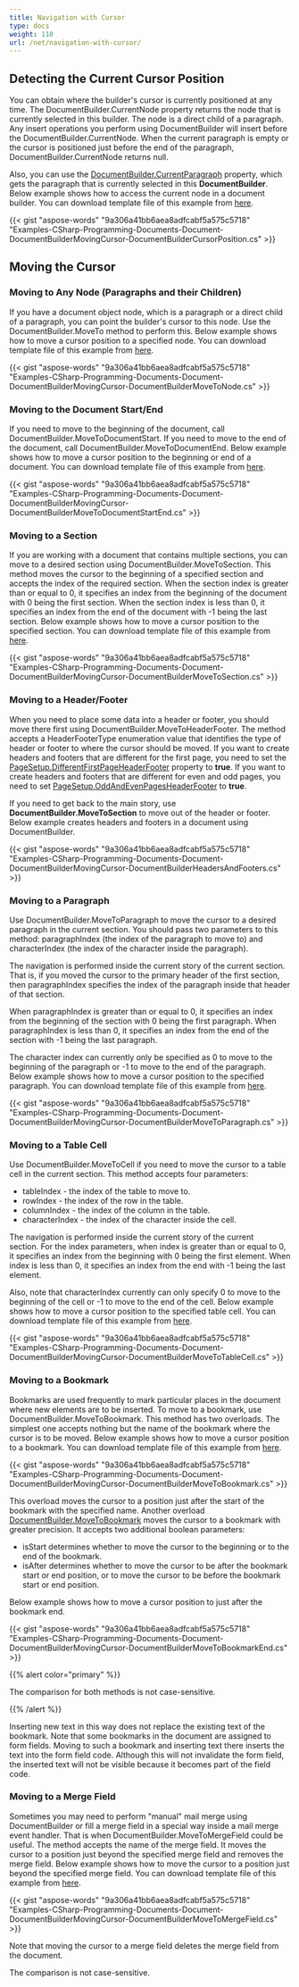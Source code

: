 ```yaml
---
title: Navigation with Cursor
type: docs
weight: 110
url: /net/navigation-with-cursor/
---
```


## **Detecting the Current Cursor Position**
You can obtain where the builder's cursor is currently positioned at any time. The DocumentBuilder.CurrentNode property returns the node that is currently selected in this builder. The node is a direct child of a paragraph. Any insert operations you perform using DocumentBuilder will insert before the DocumentBuilder.CurrentNode. When the current paragraph is empty or the cursor is positioned just before the end of the paragraph, DocumentBuilder.CurrentNode returns null.

Also, you can use the [DocumentBuilder.CurrentParagraph](wordsnethttp://www.aspose.com/api/net/words/aspose.words/documentbuilder/properties/currentparagraph) property, which gets the paragraph that is currently selected in this **DocumentBuilder**. Below example shows how to access the current node in a document builder. You can download template file of this example from [here](https://github.com/aspose-words/Aspose.Words-for-.NET/blob/master/Examples/Data/Programming-Documents/Document/DocumentBuilder.doc).

{{< gist "aspose-words" "9a306a41bb6aea8adfcabf5a575c5718" "Examples-CSharp-Programming-Documents-Document-DocumentBuilderMovingCursor-DocumentBuilderCursorPosition.cs" >}}
## **Moving the Cursor**
### **Moving to Any Node (Paragraphs and their Children)**
If you have a document object node, which is a paragraph or a direct child of a paragraph, you can point the builder's cursor to this node. Use the DocumentBuilder.MoveTo method to perform this. Below example shows how to move a cursor position to a specified node. You can download template file of this example from [here](https://github.com/aspose-words/Aspose.Words-for-.NET/blob/master/Examples/Data/Programming-Documents/Document/DocumentBuilder.doc).

{{< gist "aspose-words" "9a306a41bb6aea8adfcabf5a575c5718" "Examples-CSharp-Programming-Documents-Document-DocumentBuilderMovingCursor-DocumentBuilderMoveToNode.cs" >}}
### **Moving to the Document Start/End**
If you need to move to the beginning of the document, call DocumentBuilder.MoveToDocumentStart. If you need to move to the end of the document, call DocumentBuilder.MoveToDocumentEnd. Below example shows how to move a cursor position to the beginning or end of a document. You can download template file of this example from [here](https://github.com/aspose-words/Aspose.Words-for-.NET/blob/master/Examples/Data/Programming-Documents/Document/DocumentBuilder.doc).

{{< gist "aspose-words" "9a306a41bb6aea8adfcabf5a575c5718" "Examples-CSharp-Programming-Documents-Document-DocumentBuilderMovingCursor-DocumentBuilderMoveToDocumentStartEnd.cs" >}}
### **Moving to a Section**
If you are working with a document that contains multiple sections, you can move to a desired section using DocumentBuilder.MoveToSection. This method moves the cursor to the beginning of a specified section and accepts the index of the required section. When the section index is greater than or equal to 0, it specifies an index from the beginning of the document with 0 being the first section. When the section index is less than 0, it specifies an index from the end of the document with -1 being the last section. Below example shows how to move a cursor position to the specified section. You can download template file of this example from [here](https://github.com/aspose-words/Aspose.Words-for-.NET/blob/master/Examples/Data/Programming-Documents/Document/DocumentBuilder.doc).

{{< gist "aspose-words" "9a306a41bb6aea8adfcabf5a575c5718" "Examples-CSharp-Programming-Documents-Document-DocumentBuilderMovingCursor-DocumentBuilderMoveToSection.cs" >}}
### **Moving to a Header/Footer**
When you need to place some data into a header or footer, you should move there first using DocumentBuilder.MoveToHeaderFooter. The method accepts a HeaderFooterType enumeration value that identifies the type of header or footer to where the cursor should be moved. If you want to create headers and footers that are different for the first page, you need to set the [PageSetup.DifferentFirstPageHeaderFooter](http://www.aspose.com/api/net/words/aspose.words/pagesetup/properties/differentfirstpageheaderfooter) property to **true**. If you want to create headers and footers that are different for even and odd pages, you need to set [PageSetup.OddAndEvenPagesHeaderFooter](http://www.aspose.com/api/net/words/aspose.words/pagesetup/properties/oddandevenpagesheaderfooter) to **true**.

If you need to get back to the main story, use **DocumentBuilder.MoveToSection** to move out of the header or footer. Below example creates headers and footers in a document using DocumentBuilder.

{{< gist "aspose-words" "9a306a41bb6aea8adfcabf5a575c5718" "Examples-CSharp-Programming-Documents-Document-DocumentBuilderMovingCursor-DocumentBuilderHeadersAndFooters.cs" >}}
### **Moving to a Paragraph**
Use DocumentBuilder.MoveToParagraph to move the cursor to a desired paragraph in the current section. You should pass two parameters to this method: paragraphIndex (the index of the paragraph to move to) and characterIndex (the index of the character inside the paragraph).

The navigation is performed inside the current story of the current section. That is, if you moved the cursor to the primary header of the first section, then paragraphIndex specifies the index of the paragraph inside that header of that section.

When paragraphIndex is greater than or equal to 0, it specifies an index from the beginning of the section with 0 being the first paragraph. When paragraphIndex is less than 0, it specifies an index from the end of the section with -1 being the last paragraph.

The character index can currently only be specified as 0 to move to the beginning of the paragraph or -1 to move to the end of the paragraph. Below example shows how to move a cursor position to the specified paragraph. You can download template file of this example from [here](https://github.com/aspose-words/Aspose.Words-for-.NET/blob/master/Examples/Data/Programming-Documents/Document/DocumentBuilder.doc).

{{< gist "aspose-words" "9a306a41bb6aea8adfcabf5a575c5718" "Examples-CSharp-Programming-Documents-Document-DocumentBuilderMovingCursor-DocumentBuilderMoveToParagraph.cs" >}}
### **Moving to a Table Cell**
Use DocumentBuilder.MoveToCell if you need to move the cursor to a table cell in the current section. This method accepts four parameters:

- tableIndex - the index of the table to move to.
- rowIndex - the index of the row in the table.
- columnIndex - the index of the column in the table.
- characterIndex - the index of the character inside the cell.

The navigation is performed inside the current story of the current section. For the index parameters, when index is greater than or equal to 0, it specifies an index from the beginning with 0 being the first element. When index is less than 0, it specifies an index from the end with -1 being the last element.

Also, note that characterIndex currently can only specify 0 to move to the beginning of the cell or -1 to move to the end of the cell. Below example shows how to move a cursor position to the specified table cell. You can download template file of this example from [here](https://github.com/aspose-words/Aspose.Words-for-.NET/blob/master/Examples/Data/Programming-Documents/Document/DocumentBuilder.doc).

{{< gist "aspose-words" "9a306a41bb6aea8adfcabf5a575c5718" "Examples-CSharp-Programming-Documents-Document-DocumentBuilderMovingCursor-DocumentBuilderMoveToTableCell.cs" >}}
### **Moving to a Bookmark**
Bookmarks are used frequently to mark particular places in the document where new elements are to be inserted. To move to a bookmark, use DocumentBuilder.MoveToBookmark. This method has two overloads. The simplest one accepts nothing but the name of the bookmark where the cursor is to be moved. Below example shows how to move a cursor position to a bookmark. You can download template file of this example from [here](https://github.com/aspose-words/Aspose.Words-for-.NET/blob/master/Examples/Data/Programming-Documents/Document/DocumentBuilder.doc).

{{< gist "aspose-words" "9a306a41bb6aea8adfcabf5a575c5718" "Examples-CSharp-Programming-Documents-Document-DocumentBuilderMovingCursor-DocumentBuilderMoveToBookmark.cs" >}}

This overload moves the cursor to a position just after the start of the bookmark with the specified name. Another overload [DocumentBuilder.MoveToBookmark](http://www.aspose.com/api/net/words/aspose.words/documentbuilder/methods/movetobookmark) moves the cursor to a bookmark with greater precision. It accepts two additional boolean parameters:

- isStart determines whether to move the cursor to the beginning or to the end of the bookmark.
- isAfter determines whether to move the cursor to be after the bookmark start or end position, or to move the cursor to be before the bookmark start or end position.

Below example shows how to move a cursor position to just after the bookmark end.

{{< gist "aspose-words" "9a306a41bb6aea8adfcabf5a575c5718" "Examples-CSharp-Programming-Documents-Document-DocumentBuilderMovingCursor-DocumentBuilderMoveToBookmarkEnd.cs" >}}

{{% alert color="primary" %}} 

The comparison for both methods is not case-sensitive.

{{% /alert %}} 

Inserting new text in this way does not replace the existing text of the bookmark. Note that some bookmarks in the document are assigned to form fields. Moving to such a bookmark and inserting text there inserts the text into the form field code. Although this will not invalidate the form field, the inserted text will not be visible because it becomes part of the field code.
### **Moving to a Merge Field**
Sometimes you may need to perform "manual" mail merge using DocumentBuilder or fill a merge field in a special way inside a mail merge event handler. That is when DocumentBuilder.MoveToMergeField could be useful. The method accepts the name of the merge field. It moves the cursor to a position just beyond the specified merge field and removes the merge field. Below example shows how to move the cursor to a position just beyond the specified merge field. You can download template file of this example from [here](https://github.com/aspose-words/Aspose.Words-for-.NET/blob/master/Examples/Data/Programming-Documents/Document/DocumentBuilder.doc).

{{< gist "aspose-words" "9a306a41bb6aea8adfcabf5a575c5718" "Examples-CSharp-Programming-Documents-Document-DocumentBuilderMovingCursor-DocumentBuilderMoveToMergeField.cs" >}}

Note that moving the cursor to a merge field deletes the merge field from the document.

The comparison is not case-sensitive.
